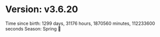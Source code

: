 # Version: v3.6.20
Time since birth: 1299 days, 31176 hours, 1870560 minutes, 112233600 seconds
Season: Spring 🌸
